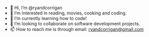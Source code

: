 - 👋 Hi, I’m @ryandcorrigan
- 👀 I’m interested in reading, movies, cooking and coding.
- 🌱 I’m currently learning how to code!
- 💞️ I’m looking to collaborate on software development projects.
- 📫 How to reach me is through email: ryandcorrigan@gmail.com

<!---
ryandcorrigan/ryandcorrigan is a ✨ special ✨ repository because its `README.md` (this file) appears on your GitHub profile.
You can click the Preview link to take a look at your changes.
--->
